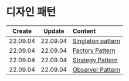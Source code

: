 # 디자인 패턴
|Create|Update|Content|
|:-:|:-:|:--|
|22.09.04|22.09.04|[Singleton pattern](./singletonPattern.md)|
|22.09.04|22.09.04|[Factory Pattern](./factoryPattern.md)|
|22.09.04|22.09.04|[Strategy Pattern](./strategyPattern.md)|
|22.09.04|22.09.04|[Observer Pattern](./observerPattern.md)|